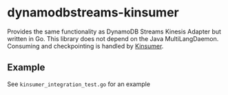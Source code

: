 # dynamodbstreams-kinsumer

Provides the same functionality as DynamoDB Streams Kinesis Adapter but written in Go.  This library does not depend on the Java MultiLangDaemon.  Consuming and checkpointing is handled by [Kinsumer](github.com/twitchscience/kinsumer). 

## Example
See `kinsumer_integration_test.go` for an example
